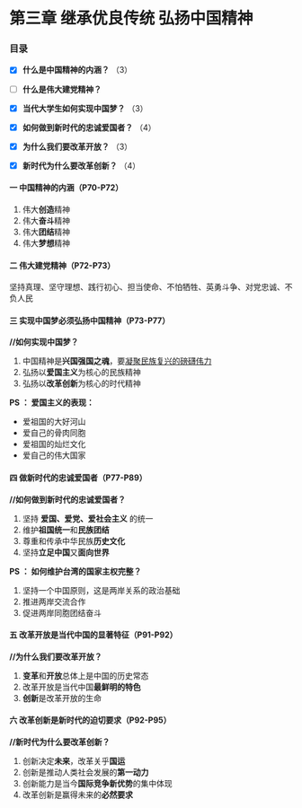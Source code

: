 # 第三章 继承优良传统 弘扬中国精神

### 目录

- [x] **什么是中国精神的内涵？** （3）
- [ ] **什么是伟大建党精神？**    
- [x] **当代大学生如何实现中国梦？**  （3）
- [x] **如何做到新时代的忠诚爱国者？** （4）
- [x] **为什么我们要改革开放？**  （3）
- [x] **新时代为什么要改革创新？**  （4）





#### 一 中国精神的内涵（P70-P72）

1. 伟大**创造**精神
2. 伟大**奋斗**精神
3. 伟大**团结**精神
4. 伟大**梦想**精神



#### 二 伟大建党精神（P72-P73）

坚持真理、坚守理想、践行初心、担当使命、不怕牺牲、英勇斗争、对党忠诚、不负人民



#### **三 实现中国梦必须弘扬中国精神（P73-P77）**

**//如何实现中国梦？**

1. 中国精神是**兴国强国之魂**，要<u>凝聚民族复兴的磅礴伟力</u>
2. 弘扬以**爱国主义**为核心的民族精神
3. 弘扬以**改革创新**为核心的时代精神



**PS ： 爱国主义的表现：**

- 爱祖国的大好河山
- 爱自己的骨肉同胞
- 爱祖国的灿烂文化
- 爱自己的伟大国家



#### 四 做新时代的忠诚爱国者（P77-P89）

**//如何做到新时代的忠诚爱国者？**

1. 坚持 **爱国、爱党、爱社会主义** 的统一
2. 维护**祖国统一**和**民族团结**
3. 尊重和传承中华民族**历史文化**
4. 坚持**立足中国**又**面向世界**



**PS ： 如何维护台湾的国家主权完整？**

1. 坚持一个中国原则，这是两岸关系的政治基础
2. 推进两岸交流合作
3. 促进两岸同胞团结奋斗



#### 五 改革开放是当代中国的显著特征（P91-P92）

**//为什么我们要改革开放？**

1. **变革**和**开放**总体上是中国的历史常态
2. 改革开放是当代中国**最鲜明的特色**
3. **创新**是改革开放的生命



#### 六 改革创新是新时代的迫切要求（P92-P95）

**//新时代为什么要改革创新？**

1. 创新决定**未来**，改革关乎**国运**
2. 创新是推动人类社会发展的**第一动力**
3. 创新能力是当今**国际竞争新优势**的集中体现
4. 改革创新是赢得未来的**必然要求**
